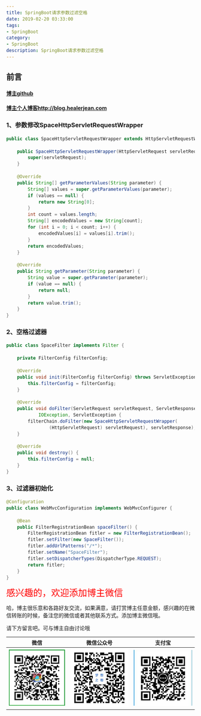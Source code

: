 ```yaml
---
title: SpringBoot请求参数过滤空格
date: 2019-02-20 03:33:00
tags: 
- SpringBoot
category: 
- SpringBoot
description: SpringBoot请求参数过滤空格
---
```


<!-- 

https://raw.githubusercontent.com/HealerJean/HealerJean.github.io/master/blogImages/
　　首行缩进

<font  clalss="healerColor" color="red" size="5" >     </font>

<font  clalss="healerSize"  size="5" >     </font>
-->




## 前言

#### [博主github](https://github.com/HealerJean)
#### [博主个人博客http://blog.healerjean.com](http://HealerJean.github.io)    





### 1、参数修改SpaceHttpServletRequestWrapper

```java
public class SpaceHttpServletRequestWrapper extends HttpServletRequestWrapper {

    public SpaceHttpServletRequestWrapper(HttpServletRequest servletRequest) {
        super(servletRequest);
    }

    @Override
    public String[] getParameterValues(String parameter) {
        String[] values = super.getParameterValues(parameter);
        if (values == null) {
            return new String[0];
        }
        int count = values.length;
        String[] encodedValues = new String[count];
        for (int i = 0; i < count; i++) {
            encodedValues[i] = values[i].trim();
        }
        return encodedValues;
    }

    @Override
    public String getParameter(String parameter) {
        String value = super.getParameter(parameter);
        if (value == null) {
            return null;
        }
        return value.trim();
    }
}

```



### 2、空格过滤器



```java
public class SpaceFilter implements Filter {

    private FilterConfig filterConfig;

    @Override
    public void init(FilterConfig filterConfig) throws ServletException {
        this.filterConfig = filterConfig;
    }

    @Override
    public void doFilter(ServletRequest servletRequest, ServletResponse servletResponse, FilterChain filterChain) throws
            IOException, ServletException {
        filterChain.doFilter(new SpaceHttpServletRequestWrapper(
                (HttpServletRequest) servletRequest), servletResponse);
    }

    @Override
    public void destroy() {
        this.filterConfig = null;
    }
}

```



### 3、过滤器初始化

```java
@Configuration
public class WebMvcConfiguration implements WebMvcConfigurer {

    @Bean
    public FilterRegistrationBean spaceFilter() {
        FilterRegistrationBean fitler = new FilterRegistrationBean();
        fitler.setFilter(new SpaceFilter());
        fitler.addUrlPatterns("/*");
        fitler.setName("SpaceFilter");
        fitler.setDispatcherTypes(DispatcherType.REQUEST);
        return fitler;
    }
}

```







<font  color="red" size="5" >     
感兴趣的，欢迎添加博主微信
 </font>       

   



哈，博主很乐意和各路好友交流，如果满意，请打赏博主任意金额，感兴趣的在微信转账的时候，备注您的微信或者其他联系方式。添加博主微信哦。    

请下方留言吧。可与博主自由讨论哦

|微信 | 微信公众号|支付宝|
|:-------:|:-------:|:------:|
| ![微信](https://raw.githubusercontent.com/HealerJean/HealerJean.github.io/master/assets/img/tctip/weixin.jpg)|![微信公众号](https://raw.githubusercontent.com/HealerJean/HealerJean.github.io/master/assets/img/my/qrcode_for_gh_a23c07a2da9e_258.jpg)|![支付宝](https://raw.githubusercontent.com/HealerJean/HealerJean.github.io/master/assets/img/tctip/alpay.jpg) |



<link rel="stylesheet" href="https://unpkg.com/gitalk/dist/gitalk.css">

<script src="https://unpkg.com/gitalk@latest/dist/gitalk.min.js"></script> 
<div id="gitalk-container"></div>    
 <script type="text/javascript">
    var gitalk = new Gitalk({
		clientID: `1d164cd85549874d0e3a`,
		clientSecret: `527c3d223d1e6608953e835b547061037d140355`,
		repo: `HealerJean.github.io`,
		owner: 'HealerJean',
		admin: ['HealerJean'],
		id: 'Ezs4cC1nxK8Yyb3q',
    });
    gitalk.render('gitalk-container');
</script> 

